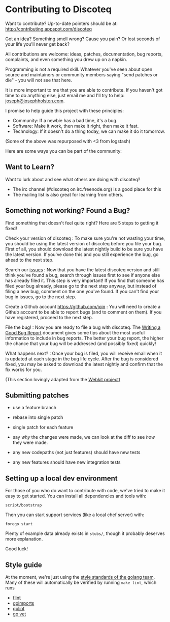 # Contributing to Discoteq

Want to contribute? Up-to-date pointers should be at:
<http://contributing.appspot.com/discoteq>

Got an idea? Something smell wrong? Cause you pain? Or lost seconds of
your life you'll never get back?

All contributions are welcome: ideas, patches, documentation, bug
reports, complaints, and even something you drew up on a napkin.

Programming is not a required skill. Whatever you've seen about open
source and maintainers or community members saying "send patches or
die" - you will not see that here.

It is more important to me that you are able to contribute.
If you haven't got time to do anything else, just email me and I'll try to help: <joseph@josephholsten.com>.

I promise to help guide this project with these principles:

-   Community: If a newbie has a bad time, it's a bug.
-   Software: Make it work, then make it right, then make it fast.
-   Technology: If it doesn't do a thing today, we can make it do it
    tomorrow.

(Some of the above was repurposed with \<3 from logstash)

Here are some ways you can be part of the community:

## Want to Learn?

Want to lurk about and see what others are doing with discoteq?

-    The irc channel (#discoteq on irc.freenode.org) is a good place for this
-    The mailing list is also great for learning from others.

## Something not working? Found a Bug?

Find something that doesn't feel quite right? Here are 5 steps to getting it fixed!

Check your version of discoteq
:    To make sure you're not wasting your time, you should be using the latest version of discoteq before you file your bug. First of all, you should download the latest nightly build to be sure you have the latest version. If you've done this and you still experience the bug, go ahead to the next step.

Search our [issues](https://github.com/discoteq/discoteq-go/issues)
:    Now that you have the latest discoteq version and still think you've found a bug, search through issues first to see if anyone else has already filed it. This step is very important! If you find that someone has filed your bug already, please go to the next step anyway, but instead of filing a new bug, comment on the one you've found. If you can't find your bug in issues, go to the next step.

Create a Github account https://github.com/join
:    You will need to create a Github account to be able to report bugs (and to comment on them). If you have registered, proceed to the next step.

File the bug!
:    Now you are ready to file a bug with discoteq. The [Writing a Good Bug Report](http://www.webkit.org/quality/bugwriting.html) document gives some tips about the most useful information to include in bug reports. The better your bug report, the higher the chance that your bug will be addressed (and possibly fixed) quickly!

What happens next?
:    Once your bug is filed, you will receive email when it is updated at each stage in the bug life cycle. After the bug is considered fixed, you may be asked to download the latest nightly and confirm that the fix works for you.

(This section lovingly adapted from the [Webkit project](http://www.webkit.org/quality/reporting.html))


## Submitting patches

* use a feature branch

* rebase into single patch

* single patch for each feature

* say _why_ the changes were made, we can look at the diff to see _how_ they were made. 

* any new codepaths (not just features) should have new tests

* any new features should have new integration tests


## Setting up a local dev environment


For those of you who do want to contribute with code, we've tried to
make it easy to get started. You can install all dependencies and tools
with:

    script/bootstrap

Then you can start support services (like a local chef server) with:

    forego start

Plenty of example data already exists in `stubs/`, though it probably
deserves more explanation.

Good luck!

## Style guide

At the moment, we're just using the [style standards of the golang team](https://code.google.com/p/go-wiki/wiki/CodeReviewComments). Many of these will automatically be verified by running `make lint`, which runs 

* [flint](https://github.com/pengwynn/flint)
* [goimports](https://godoc.org/golang.org/x/tools/cmd/goimports)
* [golint](https://github.com/golang/lint)
* [go vet](https://godoc.org/golang.org/x/tools/cmd/vet)
